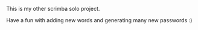 This is my other scrimba solo project.

Have a fun with adding new words and generating many new passwords :) 
